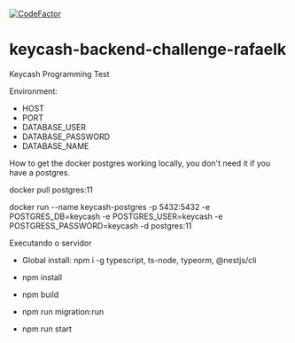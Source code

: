 [![CodeFactor](https://www.codefactor.io/repository/github/malkaviano/keycash-backend-challenge-rafaelk/badge)](https://www.codefactor.io/repository/github/malkaviano/keycash-backend-challenge-rafaelk)

# keycash-backend-challenge-rafaelk
Keycash Programming Test

Environment:
- HOST
- PORT
- DATABASE_USER
- DATABASE_PASSWORD
- DATABASE_NAME

How to get the docker postgres working locally, you don't need it if you have a postgres.

docker pull postgres:11

docker run --name keycash-postgres -p 5432:5432 -e POSTGRES_DB=keycash -e POSTGRES_USER=keycash -e POSTGRESS_PASSWORD=keycash -d postgres:11

Executando o servidor

- Global install: npm i -g typescript, ts-node, typeorm, @nestjs/cli

- npm install

- npm build

- npm run migration:run

- npm run start
